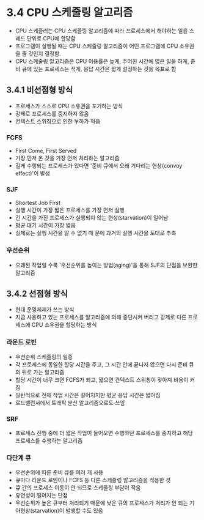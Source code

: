 # 3.4 CPU 스케줄링 알고리즘
* CPU 스케줄러는 CPU 스케줄링 알고리즘에 따라 프로세스에서 해야하는 일을 스레드 단위로 CPU에 할당함
* 프로그램이 실행될 때는 CPU 스케줄링 알고리즘이 어떤 프로그램에 CPU 소유권을 줄 것인지 결정함. 
* CPU 스케줄링 알고리즘은 CPU 이용률은 높게, 주어진 시간에 많은 일을 하게, 준비 큐에 있는 프로세스는 적게, 응답 시간은 짧게 설정하는 것을 목표로 함
## 3.4.1 비선점형 방식
* 프로세스가 스스로 CPU 소유권을 포기하는 방식
* 강제로 프로세스를 중지하지 않음
* 컨텍스트 스위칭으로 인한 부하가 적음
### FCFS
* First Come, First Served
* 가장 먼저 온 것을 가장 먼저 처리하는 알고리즘
* 길게 수행되는 프로세스가 있다면 '준비 큐에서 오래 기다리는 현상(convoy effect)'이 발생
### SJF
* Shortest Job First
* 실행 시간이 가장 짧은 프로세스를 가장 먼저 실행
* 긴 시간을 가진 프로세스가 실행되지 않는 현상(starvation)이 일어남
* 평균 대기 시간이 가장 짧음
* 실제로는 실행 시간을 알 수 없기 때 문에 과거의 실행 시간을 토대로 추측
### 우선순위
* 오래된 작업일 수록 '우선순위를 높이는 방법(aging)'을 통해 SJF의 단점을 보완한 알고리즘
## 3.4.2 선점형 방식
* 현대 운영체제가 쓰는 방식
* 지금 사용하고 있는 프로세스를 알고리즘에 의해 중단시켜 버리고 강제로 다른 프로세스에 CPU 소유권을 할당하는 방식
### 라운드 로빈
* 우선순위 스케줄링의 일종
* 각 프로세스에 동일한 할당 시간을 주고, 그 시간 안에 끝나지 않으면 다시 준비 큐의 뒤로 가는 알고리즘
* 할당 시간이 너무 크면 FCFS가 되고, 짧으면 컨텍스트 스위칭이 잦아져 비용이 커짐
* 일반적으로 전체 작업 시간은 길어지지만 평균 응답 시간은 짧아짐
* 로드밸런서에서 트래픽 분산 알고리즘으로도 쓰임
### SRF
* 프로세스 진행 중에 더 짧은 작업이 들어오면 수행하던 프로세스를 중지하고 해당 프로세스를 수행하는 알고리즘
### 다단계 큐
* 우선순위에 따른 준비 큐를 여러 개 사용
* 큐마다 라운드 로빈이나 FCFS 등 다른 스케줄링 알고리즘을 적용한 것
* 큐 간의 프로세스 이동이 안 되므로 스케줄링 부담이 적음
* 유연성이 떨어지는 단점
* 우선순위가 높은 큐부터 처리되기 때문에 낮은 큐의 프로세스가 처리가 안 되는 기아현상(starvation)이 발생할 수도 있음